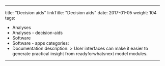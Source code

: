 
---
title: "Decision aids"
linkTitle: "Decision aids"
date: 2017-01-05
weight: 104
tags:
- Analyses
- Analyses - decision-aids
- Software
- Software - apps
categories:
- Documentation
description: >
  User interfaces can make it easier to generate practical insight from readyforwhatsnext model modules.
---



